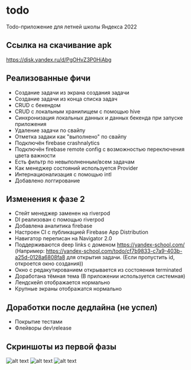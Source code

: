 # todo

Todo-приложение для летней школы Яндекса 2022

## Ссылка на скачивание apk
https://disk.yandex.ru/d/PgOHvZ3P0HiAbg


## Реализованные фичи
 + Создание задачи из экрана создания задачи
 + Создание задачи из конца списка задач
 + CRUD с бекендом
 + CRUD с локальным хранилищем с помощью hive
 + Синхронизация локальных данных и данных бекенда при запуске приложения
 + Удаление задачи по свайпу 
 + Отметка задаки как "выполнено" по свайпу
 + Подключён firebase crashnalytics
 + Подключён firebase remote config с возможностью переключения цвета важности
 + Есть фильтр по невыполненным/всем задачам
 + Как менеджер состояний используется Provider
 + Интернационализация с помощью intl
 + Добавлено логгирование
 
## Изменения к фазе 2
 + Стейт менеджер заменен на riverpod
 + DI реализован с помощью riverpod
 + Добавлена аналитика firebase
 + Настроен CI с публикацией Firebase App Distribution
 + Навигатор переписан на Navigator 2.0
 + Поддерживаются deep links с доменом https://yandex-school.com/ (Например:  https://yandex-school.com/todo/cf7b9833-c7a9-403b-a25d-0128a6808fa8 для открытия задачи. (Если пропустить id, откроется окно создания))
 + Окно с редакутированием открывается из состояения terminated
 + Доработана тёмная тема (В приложении используется системная)
 + Лендскейп отображается нормально
 + Крупные экраны отображатся нормально

 ## Доработки после дедлайна (не успел)
 + Покрытие тестами
 + Флейворы dev\release

 ## Скриншоты из первой фазы

 ![alt text](https://user-images.githubusercontent.com/49846058/183310389-c90e3b35-33bf-42b5-b6c1-3cd0249e7ad1.jpeg)
 ![alt text](https://user-images.githubusercontent.com/49846058/183310391-e2dacb98-7b75-48bb-b984-38b0d8922260.jpeg)
 ![alt text](https://user-images.githubusercontent.com/49846058/183310392-da27873e-20e7-45e3-b12e-f4f3b5016adc.jpeg)


